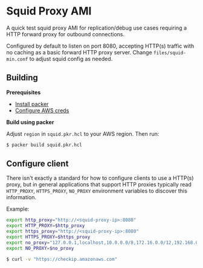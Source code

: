 # Squid Proxy AMI

A quick test squid proxy AMI for replication/debug use cases requiring a HTTP forward proxy for outbound connections.

Configured by default to listen on port 8080, accepting HTTP(s) traffic with no caching as a basic forward HTTP proxy server.
Change `files/squid-min.conf` to adjust squid config as needed.

## Building

**Prerequisites**

- [Install packer](https://learn.hashicorp.com/tutorials/packer/getting-started-install)
- [Configure AWS creds](https://docs.aws.amazon.com/general/latest/gr/aws-security-credentials.html)


**Build using packer**

Adjust `region` in `squid.pkr.hcl` to your AWS region. Then run:

```sh
$ packer build squid.pkr.hcl
```

## Configure client

There isn't exactly a standard for how to configure clients to use a HTTP(s) proxy, but in general applications that support HTTP proxies typically read `HTTP_PROXY`, `HTTPS_PROXY`, `NO_PROXY` environment variables to discover this information.

Example:

```sh
export http_proxy="http://<squid-proxy-ip>:8080"
export HTTP_PROXY=$http_proxy
export https_proxy="http://<squid-proxy-ip>:8080"
export HTTPS_PROXY=$https_proxy
export no_proxy="127.0.0.1,localhost,10.0.0.0/8,172.16.0.0/12,192.168.0.0/16,100.64.0.0/10"
export NO_PROXY=$no_proxy

$ curl -v "https://checkip.amazonaws.com"
```